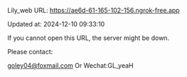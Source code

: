 Lily_web URL: https://ae6d-61-165-102-156.ngrok-free.app

Updated at: 2024-12-10 09:33:10

If you cannot open this URL, the server might be down.

Please contact: 

goley04@foxmail.com Or Wechat:GL_yeaH